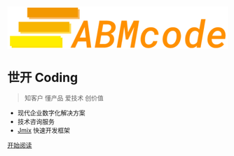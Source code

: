![logo](_media/brand_512x100.png ':size=25%')

# 世开 Coding

> 知客户 懂产品 爱技术 创价值

- 现代企业数字化解决方案
- 技术咨询服务
- [Jmix](https://www.jmix.cn) 快速开发框架

<!-- [GitHub](https://github.com/jmix-framework/jmix ':class=github-button') -->
[开始阅读](#start-read)
